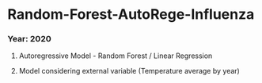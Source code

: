 # Random-Forest-AutoRege-Influenza
### Year: 2020

1) Autoregressive Model - Random Forest / Linear Regression

2) Model considering external variable (Temperature average by year)
